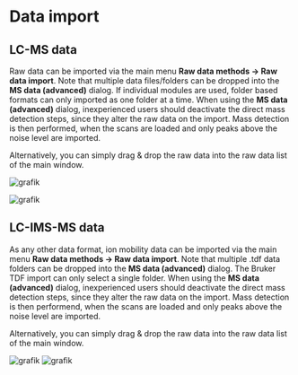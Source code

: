 # **Data import**

## LC-MS data
Raw data can be imported via the main menu **Raw data methods → Raw data import**. Note that
multiple data files/folders can be dropped into the
**MS data (advanced)** dialog. If individual modules are used, folder based formats can only
imported as one folder at a time. When using the **MS data (advanced)** dialog, inexperienced users
should deactivate the direct mass detection steps, since they alter the raw data on the import. Mass
detection is then performed, when the scans are loaded and only peaks above the noise level are
imported.

Alternatively, you can simply drag & drop the raw data into the raw data list of the main window.

![grafik](https://user-images.githubusercontent.com/37407705/136391336-5722d04c-91c0-4c77-88db-00325e8ff41b.png)

![grafik](https://user-images.githubusercontent.com/37407705/136391465-c61eece6-0720-459f-8b2b-511021d7a058.png)


## LC-IMS-MS data

As any other data format, ion mobility data can be imported via the main menu **Raw data methods →
Raw data import**. Note that multiple .tdf data folders can be dropped into the
**MS data (advanced)** dialog. The Bruker TDF import can only select a single folder. When using
the **MS data (advanced)** dialog, inexperienced users should deactivate the direct mass detection
steps, since they alter the raw data on the import. Mass detection is then performend, when the
scans are loaded and only peaks above the noise level are imported.

Alternatively, you can simply drag & drop the raw data into the raw data list of the main window.

![grafik](https://user-images.githubusercontent.com/37407705/136391336-5722d04c-91c0-4c77-88db-00325e8ff41b.png)
![grafik](https://user-images.githubusercontent.com/37407705/136391465-c61eece6-0720-459f-8b2b-511021d7a058.png)

